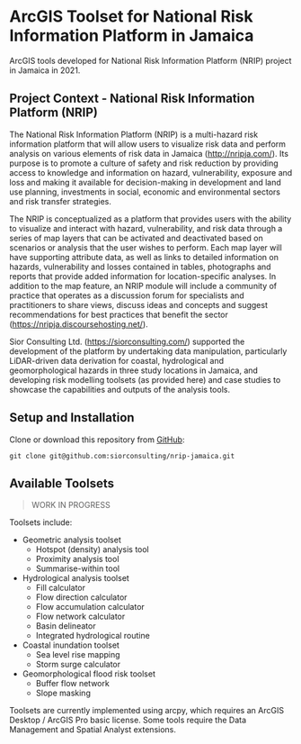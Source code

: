 # ArcGIS Toolset for National Risk Information Platform in Jamaica

ArcGIS tools developed for National Risk Information Platform (NRIP) project in Jamaica in 2021.

## Project Context - National Risk Information Platform (NRIP)

The National Risk Information Platform (NRIP) is a multi-hazard risk information platform that will allow users to visualize risk data and perform analysis on various elements of risk data in Jamaica (http://nripja.com/). Its purpose is to promote a culture of safety and risk reduction by providing access to knowledge and information on hazard, vulnerability, exposure and loss and making it available for decision-making in development and land use planning, investments in social, economic and environmental sectors and risk transfer strategies. 

The NRIP is conceptualized as a platform that provides users with the ability to visualize and interact with hazard, vulnerability, and risk data through a series of map layers that can be activated and deactivated based on scenarios or analysis that the user wishes to perform. Each map layer will have supporting attribute data, as well as links to detailed information on hazards, vulnerability and losses contained in tables, photographs and reports that provide added information for location-specific analyses. In addition to the map feature, an NRIP module will include a community of practice that operates as a discussion forum for specialists and practitioners to share views, discuss ideas and concepts and suggest recommendations for best practices that benefit the sector (https://nripja.discoursehosting.net/). 

Sior Consulting Ltd. (https://siorconsulting.com/) supported the development of the platform by undertaking data manipulation, particularly LiDAR-driven data derivation for coastal, hydrological and geomorphological hazards in three study locations in Jamaica, and developing risk modelling toolsets (as provided here) and case studies to showcase the capabilities and outputs of the analysis tools.

## Setup and Installation

Clone or download this repository from
[GitHub](https://github.com/siorconsulting/nrip-jamaica):

    git clone git@github.com:siorconsulting/nrip-jamaica.git

## Available Toolsets  

> WORK IN PROGRESS

Toolsets include: 
- Geometric analysis toolset
  - Hotspot (density) analysis tool 
  - Proximity analysis tool
  - Summarise-within tool
- Hydrological analysis toolset
  - Fill calculator
  - Flow direction calculator
  - Flow accumulation calculator
  - Flow network calculator
  - Basin delineator
  - Integrated hydrological routine
- Coastal inundation toolset
  - Sea level rise mapping 
  - Storm surge calculator 
- Geomorphological flood risk toolset
  - Buffer flow network
  - Slope masking

Toolsets are currently implemented using arcpy, which requires an ArcGIS Desktop / ArcGIS Pro basic license. Some tools require the Data Management and Spatial Analyst extensions.
